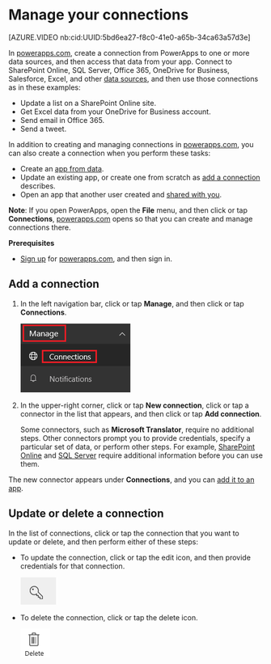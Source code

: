 <properties
    pageTitle="Manage connections in PowerApps | Microsoft PowerApps"
    description="Add and manage connections from PowerApps to SharePoint Online, SQL Server, OneDrive for Business, Salesforce, Office 365, OneDrive, DropBox, Twitter, Google Drive, and more"
    services=""
    suite="powerapps"
    documentationCenter="na"
    authors="archnair"
    manager="erikre"
    editor=""
    tags=""/>

<tags
   ms.service="powerapps"
   ms.devlang="na"
   ms.topic="article"
   ms.tgt_pltfrm="na"
   ms.workload="na"
   ms.date="06/23/2016"
   ms.author="archanan"/>

# Manage your connections

[AZURE.VIDEO nb:cid:UUID:5bd6ea27-f8c0-41e0-a65b-34ca63a57d3e]

In [powerapps.com](https://web.powerapps.com), create a connection from PowerApps to one or more data sources, and then access that data from your app. Connect to SharePoint Online, SQL Server, Office 365, OneDrive for Business, Salesforce, Excel, and other [data sources](connections-list.md), and then use those connections as in these examples:

- Update a list on a SharePoint Online site.
- Get Excel data from your OneDrive for Business account.
- Send email in Office 365.
- Send a tweet.

In addition to creating and managing connections in [powerapps.com](https://web.powerapps.com), you can also create a connection when you perform these tasks:

- Create an [app from data](get-started-create-from-data.md).
- Update an existing app, or create one from scratch as [add a connection](add-data-connection.md) describes.
- Open an app that another user created and [shared with you](share-app.md).

**Note**: If you open PowerApps, open the **File** menu, and then click or tap **Connections**, [powerapps.com](https://web.powerapps.com) opens so that you can create and manage connections there.

**Prerequisites**

- [Sign up](signup-for-powerapps.md) for [powerapps.com](https://web.powerapps.com), and then sign in.

## Add a connection ##
1. In the left navigation bar, click or tap **Manage**, and then click or tap **Connections**.

	![Connections Manage](./media/add-manage-connections/manage-connections.png)

1. In the upper-right corner, click or tap **New connection**, click or tap a connector in the list that appears, and then click or tap **Add connection**.

	Some connectors, such as **Microsoft Translator**, require no additional steps. Other connectors prompt you to provide credentials, specify a particular set of data, or perform other steps. For example, [SharePoint Online](connector-sharepoint-online.md) and [SQL Server](connection-azure-sqldatabase.md) require additional information before you can use them.

The new connector appears under **Connections**, and you can [add it to an app](add-data-connection.md).

## Update or delete a connection ##
In the list of connections, click or tap the connection that you want to update or delete, and then perform either of these steps:

- To update the connection, click or tap the edit icon, and then provide credentials for that connection.

	![Connections Manage](./media/add-manage-connections/edit-icon.png)

- To delete the connection, click or tap the delete icon.

	![Delete icon](./media/add-manage-connections/delete-icon.png)
